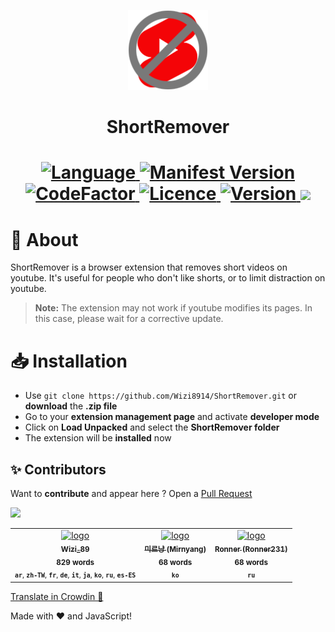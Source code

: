 <p align="center">
  <img src="https://github.com/Wizi8914/ShortRemover/blob/main/images/icon-128.png" />
<p/>

<h1 align="center">ShortRemover<h1/>

<div align="center">
  <a href="https://developer.mozilla.org/en-US/docs/Web/JavaScript" target="_blank">
    <img src="https://img.shields.io/badge/Language-Javascript-yellow" alt="Language">
  </a>
  <a href="./manifest.json" target="_blank">
    <img alt="Manifest Version" src="https://img.shields.io/badge/dynamic/json?url=https%3A%2F%2Fraw.githubusercontent.com%2FWizi8914%2FShortRemover%2Fmain%2Fmanifest.json&query=manifest_version&label=Manifest%20Version&color=purple">
  </a>
  <a href="https://www.codefactor.io/repository/github/wizi8914/shortremover/badge" target="_blank">
    <img src="https://www.codefactor.io/repository/github/wizi8914/shortremover/badge" alt="CodeFactor">
  </a>
  <a href="./LICENSE" target="_blank">
    <img src="https://img.shields.io/github/license/Wizi8914/ShortRemover" alt="Licence">
  </a>
  <a href="./manifest.json" traget="_blank">
    <img alt="Version" src="https://img.shields.io/badge/dynamic/json?url=https%3A%2F%2Fraw.githubusercontent.com%2FWizi8914%2FShortRemover%2Fmain%2Fmanifest.json&query=version&label=version&color=orange">
  </a>
  <a title="Crowdin" target="_blank" href="https://crowdin.com/project/shortremover">
    <img src="https://badges.crowdin.net/shortremover/localized.svg">
  </a>
</div>


# 📜 About
ShortRemover is a browser extension that removes short videos on youtube. It's useful for people who don't like shorts, or to limit distraction on youtube.
> **Note:** The extension may not work if youtube modifies its pages. In this case, please wait for a corrective update.


# 📥 Installation

- Use `git clone https://github.com/Wizi8914/ShortRemover.git` or **download** the **.zip file**
- Go to your **extension management page** and activate **developer mode**
- Click on **Load Unpacked** and select the **ShortRemover folder**
- The extension will be **installed** now

## ✨ Contributors

Want to **contribute** and appear here ? Open a [Pull Request](https://github.com/Wizi8914/ShortRemover/pulls)

<a href="https://github.com/Wizi8914/ShortRemover/graphs/contributors">
  <img src="https://contributors-img.web.app/image?repo=Wizi8914/ShortRemover" />
</a>

<!-- CROWDIN-CONTRIBUTORS-LIST:START -->
<table>
  <tbody>
    <tr>
      <td align="center" valign="top">
        <a href="https://crowdin.com/profile/Wizi_89"><img alt="logo" style="width: 100px" src="https://crowdin-static.downloads.crowdin.com/avatar/14347604/medium/e701175b22ffc24fa16982e85e893666.jpg" />
          <br />
          <sub><b>Wizi_89</b></sub></a>
        <br />
        <sub><b>829 words</b></sub>
        <br /><sub><b><code title="Arabic">ar</code></b>, <b><code title="Chinese Traditional">zh-TW</code></b>, <b><code title="French">fr</code></b>, <b><code title="German">de</code></b>, <b><code title="Italian">it</code></b>, <b><code title="Japanese">ja</code></b>, <b><code title="Korean">ko</code></b>, <b><code title="Russian">ru</code></b>, <b><code title="Spanish">es-ES</code></b></sub>
      </td>
      <td align="center" valign="top">
        <a href="https://crowdin.com/profile/Mirnyang"><img alt="logo" style="width: 100px" src="https://crowdin-static.downloads.crowdin.com/avatar/14153733/medium/9a2fe282298d66026016c71086cc6d6e.png" />
          <br />
          <sub><b>미르냥 (Mirnyang)</b></sub></a>
        <br />
        <sub><b>68 words</b></sub>
        <br /><sub><b><code title="Korean">ko</code></b></sub>
      </td>
      <td align="center" valign="top">
        <a href="https://crowdin.com/profile/Ronner231"><img alt="logo" style="width: 100px" src="https://crowdin-static.downloads.crowdin.com/avatar/16021342/medium/7734d550df2de5a2fec2ffff33e7024c.jpeg" />
          <br />
          <sub><b>Ronner (Ronner231)</b></sub></a>
        <br />
        <sub><b>68 words</b></sub>
        <br /><sub><b><code title="Russian">ru</code></b></sub>
      </td>
    </tr>
  </tbody>
</table><a href="https://crowdin.com/project/shortremover" target="_blank">Translate in Crowdin 🚀</a>
<!-- CROWDIN-CONTRIBUTORS-LIST:END -->

Made with ❤️ and JavaScript!
